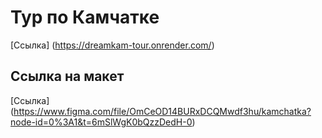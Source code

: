 # Тур по Камчатке

[Ссылка] (https://dreamkam-tour.onrender.com/)

## Ссылка на макет

[Ссылка] (https://www.figma.com/file/OmCeOD14BURxDCQMwdf3hu/kamchatka?node-id=0%3A1&t=6mSlWgK0bQzzDedH-0)
